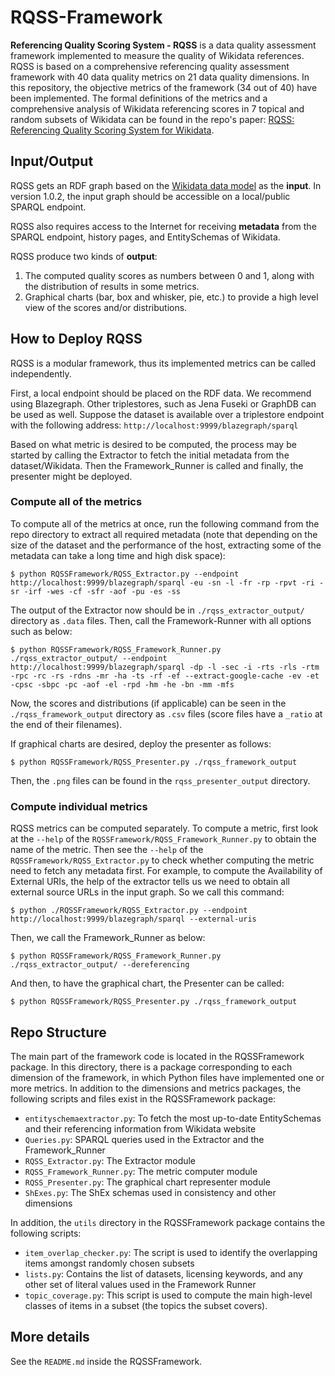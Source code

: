 # RQSS-Framework
**Referencing Quality Scoring System - RQSS** is a data quality assessment framework implemented to measure the quality of Wikidata references. RQSS is based on a comprehensive referencing quality assessment framework with 40 data quality metrics on 21 data quality dimensions. In this repository, the objective metrics of the framework (34 out of 40) have been implemented. The formal definitions of the metrics and a comprehensive analysis of Wikidata referencing scores in 7 topical and random subsets of Wikidata can be found in the repo's paper: [RQSS: Referencing Quality Scoring System for Wikidata](https://www.semantic-web-journal.net/system/files/swj3593.pdf).

## Input/Output
RQSS gets an RDF graph based on the [Wikidata data model](https://www.mediawiki.org/wiki/Wikibase/Indexing/RDF_Dump_Format) as the **input**. In version 1.0.2, the input graph should be accessible on a local/public SPARQL endpoint.

RQSS also requires access to the Internet for receiving **metadata** from the SPARQL endpoint, history pages, and EntitySchemas of Wikidata.

RQSS produce two kinds of **output**:

1. The computed quality scores as numbers between 0 and 1, along with the distribution of results in some metrics.
1. Graphical charts (bar, box and whisker, pie, etc.) to provide a high level view of the scores and/or distributions.

## How to Deploy RQSS
RQSS is a modular framework, thus its implemented metrics can be called independently.

First, a local endpoint should be placed on the RDF data. We recommend using Blazegraph. Other triplestores, such as Jena Fuseki or GraphDB can be used as well. Suppose the dataset is available over a triplestore endpoint with the following address: `http://localhost:9999/blazegraph/sparql`

Based on what metric is desired to be computed, the process may be started by calling the Extractor to fetch the initial metadata from the dataset/Wikidata. Then the Framework_Runner is called and finally, the presenter might be deployed.

### Compute all of the metrics
To compute all of the metrics at once, run the following command from the repo directory to extract all required metadata (note that depending on the size of the dataset and the performance of the host, extracting some of the metadata can take a long time and high disk space):

```
$ python RQSSFramework/RQSS_Extractor.py --endpoint http://localhost:9999/blazegraph/sparql -eu -sn -l -fr -rp -rpvt -ri -sr -irf -wes -cf -sfr -aof -pu -es -ss
```

The output of the Extractor now should be in `./rqss_extractor_output/` directory as `.data` files. Then, call the Framework-Runner with all options such as below:

```
$ python RQSSFramework/RQSS_Framework_Runner.py ./rqss_extractor_output/ --endpoint http://localhost:9999/blazegraph/sparql -dp -l -sec -i -rts -rls -rtm -rpc -rc -rs -rdns -mr -ha -ts -rf -ef --extract-google-cache -ev -et -cpsc -sbpc -pc -aof -el -rpd -hm -he -bn -mm -mfs
```

Now, the scores and distributions (if applicable) can be seen in the `./rqss_framework_output` directory as `.csv` files (score files have a `_ratio` at the end of their filenames).

If graphical charts are desired, deploy the presenter as follows:

```
$ python RQSSFramework/RQSS_Presenter.py ./rqss_framework_output
```

Then, the `.png` files can be found in the `rqss_presenter_output` directory.

### Compute individual metrics
RQSS metrics can be computed separately. To compute a metric, first look at the `--help` of the  `RQSSFramework/RQSS_Framework_Runner.py` to obtain the name of the metric. Then see the `--help` of the  `RQSSFramework/RQSS_Extractor.py` to check whether computing the metric need to fetch any metadata first. For example, to compute the Availability of External URIs, the help of the extractor tells us we need to obtain all external source URLs in the input graph. So we call this command:
```
$ python ./RQSSFramework/RQSS_Extractor.py --endpoint http://localhost:9999/blazegraph/sparql --external-uris
```
Then, we call the Framework_Runner as below:
```
$ python RQSSFramework/RQSS_Framework_Runner.py ./rqss_extractor_output/ --dereferencing
```
And then, to have the graphical chart, the Presenter can be called:
```
$ python RQSSFramework/RQSS_Presenter.py ./rqss_framework_output
```

## Repo Structure
The main part of the framework code is located in the RQSSFramework package. In this directory, there is a package corresponding to each dimension of the framework, in which Python files have implemented one or more metrics. In addition to the dimensions and metrics packages, the following scripts and files exist in the RQSSFramework package:

- `entityschemaextractor.py`: To fetch the most up-to-date EntitySchemas and their referencing information from Wikidata website
- `Queries.py`: SPARQL queries used in the Extractor and the Framework_Runner
- `RQSS_Extractor.py`: The Extractor module
- `RQSS_Framework_Runner.py`: The metric computer module
- `RQSS_Presenter.py`: The graphical chart representer module
- `ShExes.py`: The ShEx schemas used in consistency and other dimensions


In addition, the `utils` directory in the RQSSFramework package contains the following scripts: 

- `item_overlap_checker.py`: The script is used to identify the overlapping items amongst randomly chosen subsets
- `lists.py`: Contains the list of datasets, licensing keywords, and any other set of literal values used in the Framework Runner
- `topic_coverage.py`: This script is used to compute the main high-level classes of items in a subset (the topics the subset covers).


## More details
See the `README.md` inside the RQSSFramework.